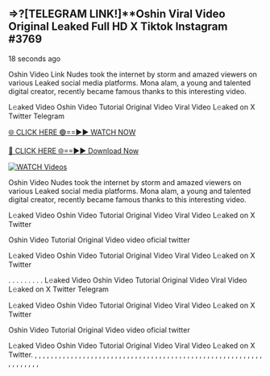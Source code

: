 ## =>?[TELEGRAM LINK!]**Oshin Viral Video Original Leaked Full HD X Tiktok Instagram #3769

18 seconds ago

Oshin Video Link Nudes took the internet by storm and amazed viewers on various Leaked social media platforms. Mona alam, a young and talented digital creator, recently became famous thanks to this interesting video.

L𝚎aked Video Oshin Video Tutorial Original Video Viral Video L𝚎aked on X Twitter Telegram

[🌐 CLICK HERE 🟢==►► WATCH NOW](https://dekho-ki-hoy-07-2k25.blogspot.com/2025/01/viral-on.html)

[🔴 CLICK HERE 🌐==►► Download Now](https://dekho-ki-hoy-07-2k25.blogspot.com/2025/01/viral-on.html)

[![WATCH Videos](https://i.imgur.com/dJHk4Zq.gif)](https://dekho-ki-hoy-07-2k25.blogspot.com/2025/01/viral-on.html)

Oshin Video Nudes took the internet by storm and amazed viewers on various Leaked social media platforms. Mona alam, a young and talented digital creator, recently became famous thanks to this interesting video.

L𝚎aked Video Oshin Video Tutorial Original Video Viral Video L𝚎aked on X Twitter

Oshin Video Tutorial Original Video video oficial twitter

L𝚎aked Video Oshin Video Tutorial Original Video Viral Video L𝚎aked on X Twitter

. . . . . . . . . L𝚎aked Video Oshin Video Tutorial Original Video Viral Video L𝚎aked on X Twitter Telegram

L𝚎aked Video Oshin Video Tutorial Original Video Viral Video L𝚎aked on X Twitter

Oshin Video Tutorial Original Video video oficial twitter

L𝚎aked Video Oshin Video Tutorial Original Video Viral Video L𝚎aked on X Twitter.
,
,
,
,
,
,
,
,
,
,
,
,
,
,
,
,
,
,
,
,
,
,
,
,
,
,
,
,
,
,
,
,
,
,
,
,
,
,
,
,
,
,
,
,
,
,
,
,
,
,
,
,
,
,
,
,
,
,
,
,
,
,
,
,
,
